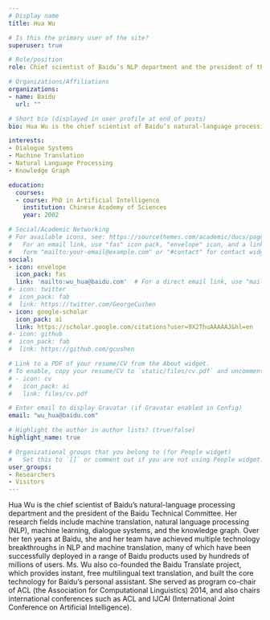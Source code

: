 ```yaml
---
# Display name
title: Hua Wu

# Is this the primary user of the site?
superuser: true

# Role/position
role: Chief scientist of Baidu’s NLP department and the president of the Baidu Technical Committee

# Organizations/Affiliations
organizations:
- name: Baidu
  url: ""

# Short bio (displayed in user profile at end of posts)
bio: Hua Wu is the chief scientist of Baidu’s natural-language processing department and the president of the Baidu Technical Committee.

interests:
- Dialogue Systems
- Machine Translation
- Natural Language Processing
- Knowledge Graph

education:
  courses:
  - course: PhD in Artificial Intelligence
    institution: Chinese Academy of Sciences
    year: 2002

# Social/Academic Networking
# For available icons, see: https://sourcethemes.com/academic/docs/page-builder/#icons
#   For an email link, use "fas" icon pack, "envelope" icon, and a link in the
#   form "mailto:your-email@example.com" or "#contact" for contact widget.
social:
- icon: envelope
  icon_pack: fas
  link: 'mailto:wu_hua@baidu.com'  # For a direct email link, use "mailto:test@example.org".
#- icon: twitter
#  icon_pack: fab
#  link: https://twitter.com/GeorgeCushen
- icon: google-scholar
  icon_pack: ai
  link: https://scholar.google.com/citations?user=9X2ThuAAAAAJ&hl=en
#- icon: github
#  icon_pack: fab
#  link: https://github.com/gcushen

# Link to a PDF of your resume/CV from the About widget.
# To enable, copy your resume/CV to `static/files/cv.pdf` and uncomment the lines below.
# - icon: cv
#   icon_pack: ai
#   link: files/cv.pdf

# Enter email to display Gravatar (if Gravatar enabled in Config)
email: "wu_hua@baidu.com"

# Highlight the author in author lists? (true/false)
highlight_name: true

# Organizational groups that you belong to (for People widget)
#   Set this to `[]` or comment out if you are not using People widget.
user_groups:
- Researchers
- Visitors
---
```


Hua Wu is the chief scientist of Baidu’s natural-language processing department and the president of the Baidu Technical Committee. Her research fields include machine translation, natural language processing (NLP), machine learning, dialogue systems, and the knowledge graph. Over her ten years at Baidu, she and her team have achieved multiple technology breakthroughs in NLP and machine translation, many of which have been successfully deployed in a range of Baidu products used by hundreds of millions of users. Ms. Wu also co-founded the Baidu Translate project, which provides instant, free multilingual text translation, and built the core technology for Baidu’s personal assistant. She served as program co-chair of ACL (the Association for Computational Linguistics) 2014, and also chairs international conferences such as ACL and IJCAI (International Joint Conference on Artificial Intelligence). 